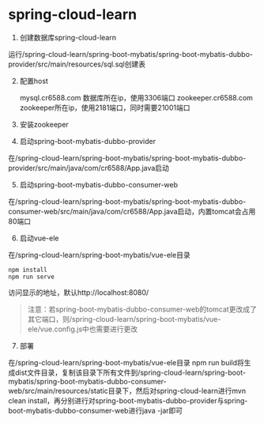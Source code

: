 # spring-cloud-learn
1. 创建数据库spring-cloud-learn

运行/spring-cloud-learn/spring-boot-mybatis/spring-boot-mybatis-dubbo-provider/src/main/resources/sql.sql创建表

2. 配置host

    mysql.cr6588.com 数据库所在ip，使用3306端口
    zookeeper.cr6588.com zookeeper所在ip，使用2181端口，同时需要21001端口

3. 安装zookeeper
4. 启动spring-boot-mybatis-dubbo-provider

在/spring-cloud-learn/spring-boot-mybatis/spring-boot-mybatis-dubbo-provider/src/main/java/com/cr6588/App.java启动

5. 启动spring-boot-mybatis-dubbo-consumer-web

在/spring-cloud-learn/spring-boot-mybatis/spring-boot-mybatis-dubbo-consumer-web/src/main/java/com/cr6588/App.java启动，内置tomcat会占用80端口

6. 启动vue-ele

在/spring-cloud-learn/spring-boot-mybatis/vue-ele目录

    npm install
    npm run serve

访问显示的地址，默认http://localhost:8080/
> 注意：若spring-boot-mybatis-dubbo-consumer-web的tomcat更改成了其它端口，则/spring-cloud-learn/spring-boot-mybatis/vue-ele/vue.config.js中也需要进行更改

7. 部署

在/spring-cloud-learn/spring-boot-mybatis/vue-ele目录
npm run build将生成dist文件目录，复制该目录下所有文件到/spring-cloud-learn/spring-boot-mybatis/spring-boot-mybatis-dubbo-consumer-web/src/main/resources/static目录下，然后对spring-cloud-learn进行mvn clean install，再分别进行对spring-boot-mybatis-dubbo-provider与spring-boot-mybatis-dubbo-consumer-web进行java -jar即可
